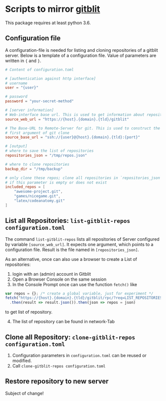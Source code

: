 # Scripts to mirror [gitblit](https://gitblit.github.io/gitblit/)

This package requires at least python 3.6.

## Configuration file

A configuration-file is needed for listing and cloning repositories of a
gitblit server. Below is a template of a configuration file. Value of
parameters are written in `{` and `}`.

```toml
# Content of configuration.toml

# [authentication against http interface]
# username
user = "{user}"

# password
password = "your-secret-method"

# [server information]
# Web-interface base url. This is used to get information about repositories
source_web_url = "https://{host}.{domain}.{tld}/gitblit"

# The Base-URL to Remote-Server for git. This is used to construct the
# first argument of git clone
source_base_url = "ssh://{user}@{host}.{domain}.{tld}:{port}"

# [output]
# where to save the list of repositories
repositories_json = "/tmp/repos.json"

# where to clone repositories
backup_dir = "/tmp/backup"

# only clone these repos; clone all repositories in `repositories_json` 
# if this parameter is empty or does not exist
included_repos = [
    "awesome-project.git",
    "games/nicegame.git",
    "latex/codeanatomy.git"
]
```

## List all Repositories: `list-gitblit-repos configuration.toml`

The command `list-gitblit-repos` lists all repositories of Server configured by
variable `[source_web_url]`. It expects one argument, which points to a configuration
file. Result is the file named in `[repositories_json]`.

As an alternative, once can also use a browser to create a List of repositories:

1. login with an (admin) account in Gitblit
2. Open a Browser Console on the same session
3. In the Console Prompt once can use the function `fetch()` like

```javascript
var repos = {}; /* create a global variable, just for experiment */
fetch("https://{host}.{domain}.{tld}/gitblit/rpc/?req=LIST_REPOSITORIES")
  .then(result => result.json()).then(json => repos = json)
```
   to get list of repository.

4. The list of repository can be found in network-Tab



## Clone all Repository: `clone-gitblit-repos configuration.toml`


1. Configuration parameters in `configuration.toml` can be reused or modified.
2. Call `clone-gitblit-repos configuration.toml`

## Restore repository to new server
 
Subject of change!

